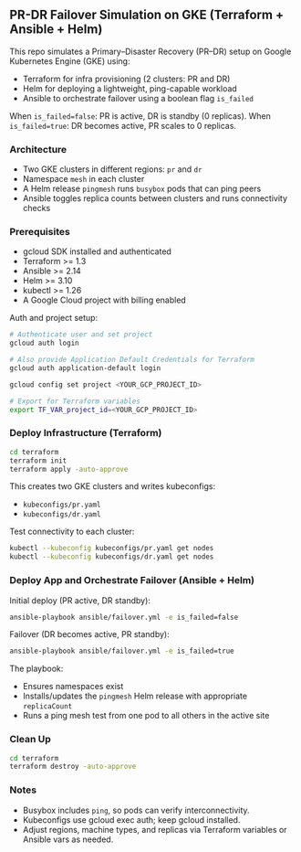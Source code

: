 ## PR-DR Failover Simulation on GKE (Terraform + Ansible + Helm)

This repo simulates a Primary–Disaster Recovery (PR–DR) setup on Google Kubernetes Engine (GKE) using:
- Terraform for infra provisioning (2 clusters: PR and DR)
- Helm for deploying a lightweight, ping-capable workload
- Ansible to orchestrate failover using a boolean flag `is_failed`

When `is_failed=false`: PR is active, DR is standby (0 replicas).
When `is_failed=true`: DR becomes active, PR scales to 0 replicas.

### Architecture
- Two GKE clusters in different regions: `pr` and `dr`
- Namespace `mesh` in each cluster
- A Helm release `pingmesh` runs `busybox` pods that can ping peers
- Ansible toggles replica counts between clusters and runs connectivity checks

### Prerequisites
- gcloud SDK installed and authenticated
- Terraform >= 1.3
- Ansible >= 2.14
- Helm >= 3.10
- kubectl >= 1.26
- A Google Cloud project with billing enabled

Auth and project setup:
```bash
# Authenticate user and set project
gcloud auth login

# Also provide Application Default Credentials for Terraform
gcloud auth application-default login

gcloud config set project <YOUR_GCP_PROJECT_ID>

# Export for Terraform variables
export TF_VAR_project_id=<YOUR_GCP_PROJECT_ID>
```

### Deploy Infrastructure (Terraform)
```bash
cd terraform
terraform init
terraform apply -auto-approve
```
This creates two GKE clusters and writes kubeconfigs:
- `kubeconfigs/pr.yaml`
- `kubeconfigs/dr.yaml`

Test connectivity to each cluster:
```bash
kubectl --kubeconfig kubeconfigs/pr.yaml get nodes
kubectl --kubeconfig kubeconfigs/dr.yaml get nodes
```

### Deploy App and Orchestrate Failover (Ansible + Helm)
Initial deploy (PR active, DR standby):
```bash
ansible-playbook ansible/failover.yml -e is_failed=false
```
Failover (DR becomes active, PR standby):
```bash
ansible-playbook ansible/failover.yml -e is_failed=true
```

The playbook:
- Ensures namespaces exist
- Installs/updates the `pingmesh` Helm release with appropriate `replicaCount`
- Runs a ping mesh test from one pod to all others in the active site

### Clean Up
```bash
cd terraform
terraform destroy -auto-approve
```

### Notes
- Busybox includes `ping`, so pods can verify interconnectivity.
- Kubeconfigs use gcloud exec auth; keep gcloud installed.
- Adjust regions, machine types, and replicas via Terraform variables or Ansible vars as needed.
